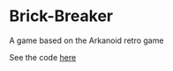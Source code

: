 # Brick-Breaker
 A game based on the Arkanoid retro game

 See the code [here](Brick-Breaker\Assets\Scripts)
